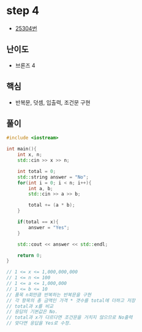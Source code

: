 # step 4
- [25304번](https://www.acmicpc.net/problem/25304)
## 난이도
- 브론즈 4
## 핵심
- 반복문, 덧셈, 입출력, 조건문 구현

## 풀이
```c++
#include <iostream>

int main(){
    int x, n;
    std::cin >> x >> n;

    int total = 0;
    std::string answer = "No";
    for(int i = 0; i < n; i++){
        int a, b;
        std::cin >> a >> b;

        total += (a * b);
    }

    if(total == x){
        answer = "Yes";
    }

    std::cout << answer << std::endl;

    return 0;
}

// 1 <= x <= 1,000,000,000
// 1 <= n <= 100
// 1 <= a <= 1,000,000
// 1 <= b <= 10
// 품목 n회만큼 반복하는 반복문을 구현
// 각 항목의 총 금액인 가격 * 갯수를 total에 더하고 저장
// total과 x를 비교
// 응답의 기본값은 No.
// total과 x가 다르다면 조건문을 거치지 않으므로 No출력
// 맞다면 응답을 Yes로 수정.
```